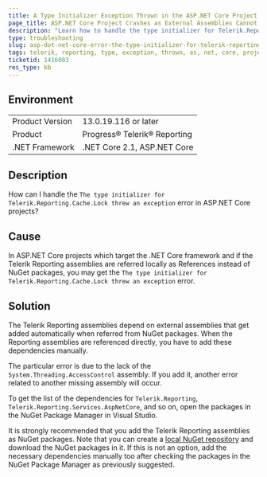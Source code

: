 ```yaml
---
title: A Type Initializer Exception Thrown in the ASP.NET Core Project
page_title: ASP.NET Core Project Crashes as External Assemblies Cannot Be Found
description: "Learn how to handle the type initializer for Telerik.Reporting.Cache.Lock threw an exception error in an ASP.NET Core project."
type: troubleshooting
slug: asp-dot-net-core-error-the-type-initializer-for-telerik-reporting-cache-lock
tags: telerik, reporting, type, exception, thrown, as, net, core, project
ticketid: 1416003
res_type: kb
---
```


## Environment

<table>
    <tbody>
	    <tr>
	    	<td>Product Version</td>
	    	<td>13.0.19.116 or later</td>
	    </tr>
	    <tr>
	    	<td>Product</td>
	    	<td>Progress® Telerik® Reporting</td>
	    </tr>
	    <tr>
	    	<td>.NET Framework</td>
	    	<td>.NET Core 2.1, ASP.NET Core</td>
	    </tr>
    </tbody>
</table>


## Description

How can I handle the `The type initializer for Telerik.Reporting.Cache.Lock threw an exception` error in ASP.NET Core projects?

## Cause

In ASP.NET Core projects which target the .NET Core framework and if the Telerik Reporting assemblies are referred locally as References instead of NuGet packages, you may get the `The type initializer for Telerik.Reporting.Cache.Lock threw an exception` error.

## Solution

The Telerik Reporting assemblies depend on external assemblies that get added automatically when referred from NuGet packages. When the Reporting assemblies are referenced directly, you have to add these dependencies manually.

The particular error is due to the lack of the `System.Threading.AccessControl` assembly. If you add it, another error related to another missing assembly will occur.

To get the list of the dependencies for `Telerik.Reporting`, `Telerik.Reporting.Services.AspNetCore`, and so on, open the packages in the NuGet Package Manager in Visual Studio.  

It is strongly recommended that you add the Telerik Reporting assemblies as NuGet packages. Note that you can create a [local NuGet repository](https://docs.microsoft.com/en-us/nuget/hosting-packages/local-feeds) and download the NuGet packages in it. If this is not an option, add the necessary dependencies manually too after checking the packages in the NuGet Package Manager as previously suggested.
